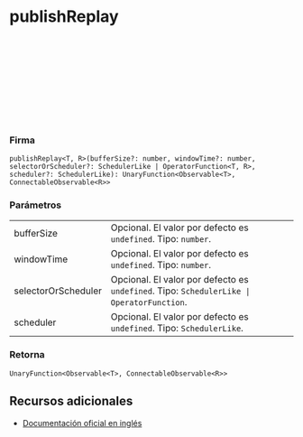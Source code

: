 <div class="page-heading">

# publishReplay

<a target="_blank" href="https://github.com/ReactiveX/rxjs/blob/master/src/internal/operators/publishReplay.ts">
<svg>
  <use xlink:href="/assets/icons/github.svg#github"></use>
</svg>
</a>
</div>

### Firma

`publishReplay<T, R>(bufferSize?: number, windowTime?: number, selectorOrScheduler?: SchedulerLike | OperatorFunction<T, R>, scheduler?: SchedulerLike): UnaryFunction<Observable<T>, ConnectableObservable<R>>`

### Parámetros

<table>
<tr><td>bufferSize</td><td>Opcional. El valor por defecto es <code>undefined</code>.
Tipo: <code>number</code>.</td></tr>
<tr><td>windowTime</td><td>Opcional. El valor por defecto es <code>undefined</code>.
Tipo: <code>number</code>.</td></tr>
<tr><td>selectorOrScheduler</td><td>Opcional. El valor por defecto es <code>undefined</code>.
Tipo: <code>SchedulerLike | OperatorFunction</code>.</td></tr>
<tr><td>scheduler</td><td>Opcional. El valor por defecto es <code>undefined</code>.
Tipo: <code>SchedulerLike</code>.</td></tr>
</table>

### Retorna

`UnaryFunction<Observable<T>, ConnectableObservable<R>>`

## Recursos adicionales

- <a target="_blank" href="https://rxjs.dev/api/operators/publishReplay">Documentación oficial en inglés</a>
